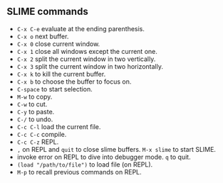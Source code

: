 ## SLIME commands
- `C-x C-e` evaluate at the ending parenthesis.
- `C-x o` next buffer.
- `C-x 0` close current window.
- `C-x 1` close all windows except the current one.
- `C-x 2` split the current window in two vertically.
- `C-x 3` split the current window in two horizontally.
- `C-x k` to kill the current buffer.
- `C-x b` to choose the buffer to focus on.
- `C-space` to start selection.
- `M-w` to copy.
- `C-w` to cut.
- `C-y` to paste.
- `C-/` to undo.
- `C-c C-l` load the current file.
- `C-c C-c` compile.
- `C-c C-z` REPL.
- `,` on REPL and `quit` to close slime buffers. `M-x slime` to start SLIME.
- invoke error on REPL to dive into debugger mode. `q` to quit.
- `(load "/path/to/file")` to load file (on REPL).
- `M-p` to recall previous commands on REPL.
